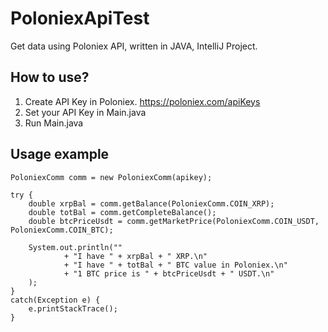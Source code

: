 # PoloniexApiTest
Get data using Poloniex API, written in JAVA, IntelliJ Project.

## How to use?
1. Create API Key in Poloniex. https://poloniex.com/apiKeys
2. Set your API Key in Main.java
3. Run Main.java

## Usage example

```
PoloniexComm comm = new PoloniexComm(apikey);

try {
    double xrpBal = comm.getBalance(PoloniexComm.COIN_XRP);
    double totBal = comm.getCompleteBalance();
    double btcPriceUsdt = comm.getMarketPrice(PoloniexComm.COIN_USDT, PoloniexComm.COIN_BTC);

    System.out.println(""
            + "I have " + xrpBal + " XRP.\n"
            + "I have " + totBal + " BTC value in Poloniex.\n"
            + "1 BTC price is " + btcPriceUsdt + " USDT.\n"
    );
}
catch(Exception e) {
    e.printStackTrace();
}
```